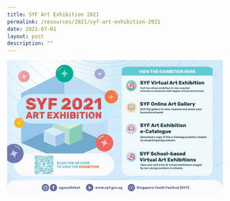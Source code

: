 ```yaml
---
title: SYF Art Exhibition 2021
permalink: /resources/2021/syf-art-exhibition-2021
date: 2021-07-01
layout: post
description: ""
---
```


<a href = "https://www.syf.gov.sg/art-exhibition/about-the-2021-art-exhibition" target = "_self"> 
          <img src="/images/SYF-2021-Art-Exhibition.jpeg"></a>
